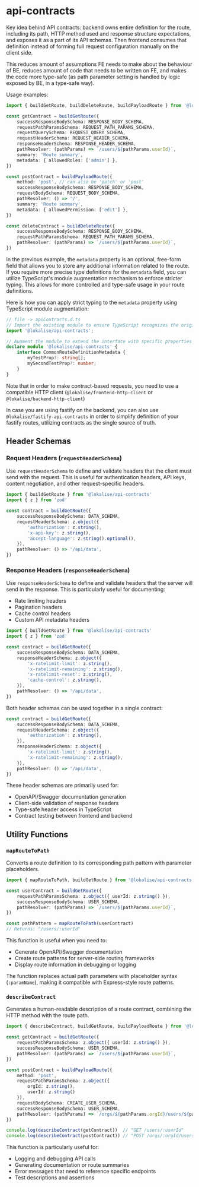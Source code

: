 # api-contracts

Key idea behind API contracts: backend owns entire definition for the route, including its path, HTTP method used and
response structure expectations, and exposes it as a part of its API schemas. Then frontend consumes that definition
instead of forming full request configuration manually on the client side.

This reduces amount of assumptions FE needs to make about the behaviour of BE, reduces amount of code that needs to be
written on FE, and makes the code more type-safe (as path parameter setting is handled by logic exposed by BE, in a
type-safe way).

Usage examples:

```ts
import { buildGetRoute, buildDeleteRoute, buildPayloadRoute } from '@lokalise/api-contracts'

const getContract = buildGetRoute({
    successResponseBodySchema: RESPONSE_BODY_SCHEMA,
    requestPathParamsSchema: REQUEST_PATH_PARAMS_SCHEMA,
    requestQuerySchema: REQUEST_QUERY_SCHEMA,
    requestHeaderSchema: REQUEST_HEADER_SCHEMA,
    responseHeaderSchema: RESPONSE_HEADER_SCHEMA,
    pathResolver: (pathParams) => `/users/${pathParams.userId}`,
    summary: 'Route summary',
    metadata: { allowedRoles: ['admin'] },
})

const postContract = buildPayloadRoute({
    method: 'post', // can also be 'patch' or 'post'
    successResponseBodySchema: RESPONSE_BODY_SCHEMA,
    requestBodySchema: REQUEST_BODY_SCHEMA,
    pathResolver: () => '/',
    summary: 'Route summary',
    metadata: { allowedPermission: ['edit'] },
})

const deleteContract = buildDeleteRoute({
    successResponseBodySchema: RESPONSE_BODY_SCHEMA,
    requestPathParamsSchema: REQUEST_PATH_PARAMS_SCHEMA,
    pathResolver: (pathParams) => `/users/${pathParams.userId}`,
})
```

In the previous example, the `metadata` property is an optional, free-form field that allows you to store any additional
information related to the route. If you require more precise type definitions for the `metadata` field, you can utilize
TypeScript's module augmentation mechanism to enforce stricter typing. This allows for more controlled and type-safe
usage in your route definitions.

Here is how you can apply strict typing to the `metadata` property using TypeScript module augmentation:
```typescript 
// file -> apiContracts.d.ts
// Import the existing module to ensure TypeScript recognizes the original definitions
import '@lokalise/api-contracts';

// Augment the module to extend the interface with specific properties
declare module '@lokalise/api-contracts' {
    interface CommonRouteDefinitionMetadata {
        myTestProp?: string[];
        mySecondTestProp?: number;
    }
}
```

Note that in order to make contract-based requests, you need to use a compatible HTTP client
(`@lokalise/frontend-http-client` or `@lokalise/backend-http-client`)

In case you are using fastify on the backend, you can also use `@lokalise/fastify-api-contracts` in order to simplify definition of your fastify routes, utilizing contracts as the single source of truth.

## Header Schemas

### Request Headers (`requestHeaderSchema`)

Use `requestHeaderSchema` to define and validate headers that the client must send with the request. This is useful for authentication headers, API keys, content negotiation, and other request-specific headers.

```ts
import { buildGetRoute } from '@lokalise/api-contracts'
import { z } from 'zod'

const contract = buildGetRoute({
    successResponseBodySchema: DATA_SCHEMA,
    requestHeaderSchema: z.object({
        'authorization': z.string(),
        'x-api-key': z.string(),
        'accept-language': z.string().optional(),
    }),
    pathResolver: () => '/api/data',
})
```

### Response Headers (`responseHeaderSchema`)

Use `responseHeaderSchema` to define and validate headers that the server will send in the response. This is particularly useful for documenting:
- Rate limiting headers
- Pagination headers
- Cache control headers
- Custom API metadata headers

```ts
import { buildGetRoute } from '@lokalise/api-contracts'
import { z } from 'zod'

const contract = buildGetRoute({
    successResponseBodySchema: DATA_SCHEMA,
    responseHeaderSchema: z.object({
        'x-ratelimit-limit': z.string(),
        'x-ratelimit-remaining': z.string(),
        'x-ratelimit-reset': z.string(),
        'cache-control': z.string(),
    }),
    pathResolver: () => '/api/data',
})
```

Both header schemas can be used together in a single contract:

```ts
const contract = buildGetRoute({
    successResponseBodySchema: DATA_SCHEMA,
    requestHeaderSchema: z.object({
        'authorization': z.string(),
    }),
    responseHeaderSchema: z.object({
        'x-ratelimit-limit': z.string(),
        'x-ratelimit-remaining': z.string(),
    }),
    pathResolver: () => '/api/data',
})
```

These header schemas are primarily used for:
- OpenAPI/Swagger documentation generation
- Client-side validation of response headers
- Type-safe header access in TypeScript
- Contract testing between frontend and backend

## Utility Functions

### `mapRouteToPath`

Converts a route definition to its corresponding path pattern with parameter placeholders.

```ts
import { mapRouteToPath, buildGetRoute } from '@lokalise/api-contracts'

const userContract = buildGetRoute({
    requestPathParamsSchema: z.object({ userId: z.string() }),
    successResponseBodySchema: USER_SCHEMA,
    pathResolver: (pathParams) => `/users/${pathParams.userId}`,
})

const pathPattern = mapRouteToPath(userContract)
// Returns: "/users/:userId"
```

This function is useful when you need to:
- Generate OpenAPI/Swagger documentation
- Create route patterns for server-side routing frameworks
- Display route information in debugging or logging

The function replaces actual path parameters with placeholder syntax (`:paramName`), making it compatible with Express-style route patterns.

### `describeContract`

Generates a human-readable description of a route contract, combining the HTTP method with the route path.

```ts
import { describeContract, buildGetRoute, buildPayloadRoute } from '@lokalise/api-contracts'

const getContract = buildGetRoute({
    requestPathParamsSchema: z.object({ userId: z.string() }),
    successResponseBodySchema: USER_SCHEMA,
    pathResolver: (pathParams) => `/users/${pathParams.userId}`,
})

const postContract = buildPayloadRoute({
    method: 'post',
    requestPathParamsSchema: z.object({ 
        orgId: z.string(),
        userId: z.string() 
    }),
    requestBodySchema: CREATE_USER_SCHEMA,
    successResponseBodySchema: USER_SCHEMA,
    pathResolver: (pathParams) => `/orgs/${pathParams.orgId}/users/${pathParams.userId}`,
})

console.log(describeContract(getContract))  // "GET /users/:userId"
console.log(describeContract(postContract)) // "POST /orgs/:orgId/users/:userId"
```

This function is particularly useful for:
- Logging and debugging API calls
- Generating documentation or route summaries
- Error messages that need to reference specific endpoints
- Test descriptions and assertions
